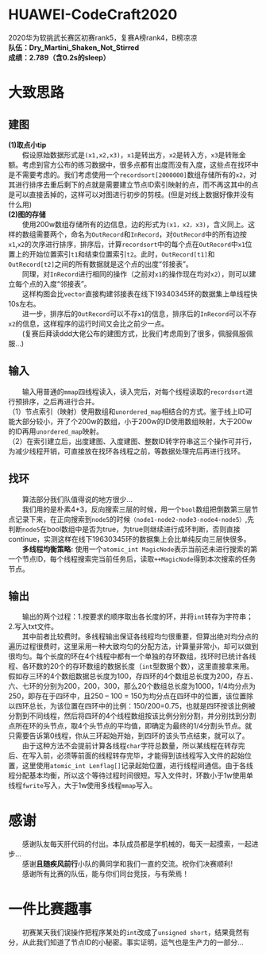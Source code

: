 # HUAWEI-CodeCraft2020
2020华为软挑武长赛区初赛rank5，复赛A榜rank4，B榜凉凉  \
**队伍：Dry_Martini_Shaken_Not_Stirred**  
**成绩：2.789（含0.2s的sleep）**  
# 大致思路  
## 建图
**(1)取点小tip**  
&emsp;&emsp;假设原始数据形式是`(x1,x2,x3)`，`x1`是转出方，`x2`是转入方，`x3`是转账金额。考虑到官方公布的练习数据中，很多点都有出度而没有入度，这些点在找环中是不需要考虑的。我们考虑使用一个`recordsort[2000000]`数组存储所有的`x2`，对其进行排序去重后剩下的点就是需要建立节点ID索引映射的点，而不再这其中的点是可以直接丢掉的，这样可以对图进行初步的剪枝。(但是对线上数据好像并没有什么用)    
**(2)图的存储**  
&emsp;&emsp;使用200w数组存储所有的边信息，边的形式为`(x1，x2，x3)`，含义同上。这样的数组需要两个，命名为`OutRecord`和`InRecord`，对`OutRecord`中的所有边按`x1`,`x2`的次序进行排序，排序后，计算`recordsort`中的每个点在`OutRecord`中`x1`位置上的开始位置索引`t1`和结束位置索引`t2`。此时，`OutRecord[t1]`和`OutRecord[t2]`之间的所有数据就是这个点的出度“邻接表”。    
&emsp;&emsp;同理，对`InRecord`进行相同的操作（之前对`x1`的操作现在均对`x2`），则可以建立每个点的入度“邻接表”。  
&emsp;&emsp;这样构图会比`vector`直接构建邻接表在线下19340345环的数据集上单线程快10s左右。  
&emsp;&emsp;进一步，排序后的`OutRecord`可以不存`x1`的信息，排序后的`InRecord`可以不存`x2`的信息，这样程序的运行时间又会比之前少一点。  
&emsp;&emsp;(复赛后拜读ddd大佬公布的建图方式，比我们考虑周到了很多，佩服佩服佩服…)    

## 输入  
&emsp;&emsp;输入用普通的`mmap`四线程读入，读入完后，对每个线程读取的`recordsort`进行预排序，之后再进行合并。  
（1）节点索引（映射）使用数组和`unordered_map`相结合的方式。鉴于线上ID可能大部分较小，开了个200w的数组，小于200w的ID使用数组映射，大于200w的ID再用`unordered_map`映射。  
（2）在索引建立后，出度建图、入度建图、整数ID转字符串这三个操作可并行，为减少线程开销，可直接放在找环各线程之前，等数据处理完后再进行找环。  

## 找环
&emsp;&emsp;算法部分我们队值得说的地方很少…  
&emsp;&emsp;我们用的是朴素4+3，反向搜索三层的时候，用一个`bool`数组把倒数第三层节点记录下来，在正向搜索到`node5`的时候`（node1-node2-node3-node4-node5）`,先判断`node5`在bool数组中是否为true，为true则继续进行成环判断，否则直接continue，实测这样在线下19630345环的数据集上会比单纯反向三层快很多。  
&emsp;&emsp;**多线程均衡策略:** 使用一个`atomic_int MagicNode`表示当前还未进行搜索的第一个节点ID，每个线程搜索完当前任务后，读取`++MagicNode`得到本次搜索的任务节点。

## 输出
&emsp;&emsp;输出的两个过程：1.按要求的顺序取出各长度的环，并将`int`转存为字符串；2.写入txt文件。  
&emsp;&emsp;其中前者比较费时。多线程输出保证各线程均匀很重要，但算出绝对均分点的遍历过程很费时，这里采用一种大致均匀的分配方法，计算量非常小，却可以做到很均匀。每个长度的环在4个线程中都有一个单独的存环数组，找环时已统计各线程、各环数的20个的存环数组的数据长度（`int`型数据个数），这里直接拿来用。假如存三环的4个数组数据总长度为100，存四环的4个数组总长度为200，存五、六、七环的分别为200，200，300，那么20个数组总长度为1000，1/4均分点为250，即存在于四环中，且250 – 100 = 150为均分点在四环中的位置，该位置除以四环总长，为该位置在四环中的比例：150/200=0.75，也就是四环按该比例被分割到不同线程，然后将四环的4个线程数组按该比例分别分割，并分别找到分割点所在环的头节点，取4个头节点的平均值，即确定为最终的1/4分割头节点。就只需要告诉第0线程，你从三环起始开始，到四环的该头节点结束，就可以了。  
&emsp;&emsp;由于这种方法不会提前计算各线程`char`字符总数量，所以某线程在转存完后、在写入前，必须等前面的线程转存完毕，才能得到该线程写入文件的起始位置，这里使用`atomic_int Lenflag[]`记录起始位置，进行线程间通信。由于各线程分配基本均衡，所以这个等待过程时间很短。写入文件时，环数小于1w使用单线程`fwrite`写入，大于1w使用多线程`mmap`写入。  

# 感谢
&emsp;&emsp;感谢队友每天肝代码的付出。本队成员都是学机械的，每天一起摸索，一起进步...  
&emsp;&emsp;感谢**且随疾风前行**小队的黄同学和我们一直的交流。祝你们决赛顺利!  
&emsp;&emsp;感谢所有比赛的队伍，能与你们同台竞技，与有荣焉！

# 一件比赛趣事
&emsp;&emsp;初赛某天我们误操作把程序某处的`int`改成了`unsigned short`，结果竟然有分，从此我们知道了节点ID的小秘密。事实证明，运气也是生产力的一部分… 



